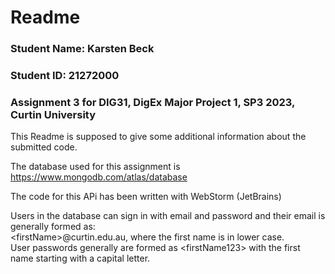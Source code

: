 # Readme

### Student Name: Karsten Beck
### Student ID: 21272000
### Assignment 3 for DIG31, DigEx Major Project 1, SP3 2023, Curtin University  

This Readme is supposed to give some additional information about the submitted code.

The database used for this assignment is https://www.mongodb.com/atlas/database    

The code for this APi has been written with WebStorm (JetBrains)  
  
Users in the database can sign in with email and password and their email is generally formed as:  
&lt;firstName&gt;@curtin.edu.au, where the first name is in lower case.  
User passwords generally are formed as &lt;firstName123&gt; with the first name starting with a capital letter.